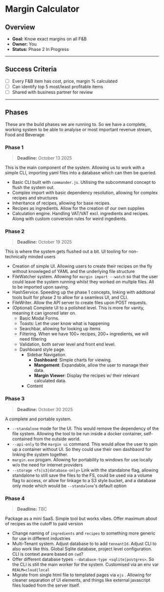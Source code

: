 # Margin Calculator

## Overview

- **Goal:** Know exact margins on all F&B
- **Owner:** You
- **Status:** Phase 2 In Progress

---

## Success Criteria

- [ ]  Every F&B item has cost, price, margin % calculated
- [ ]  Can identify top 5 most/least profitable items
- [ ]  Shared with business partner for review

---

## Phases

These are the build phases we are running to. So we have a complete, working system to be able to analyise or most important revenue stream, Food and Beverage

### Phase 1

> **Deadline:** October 13 2025

This is the main component of the system. Allowing us to work with a simple CLI, importing yaml files into a database which can then be queried.

- Basic CLI built with `commander.js`. Utilising the subcommand concept to flush the system out.
- Complex import with basic dependency resolution, allowing for complex recipes and structures
- Inheritance of recipes, allowing for base recipes.
- Recipes as ingredients. Allow for the creation of our own supplies
- Calculation engine. Handling VAT/VAT excl. ingredients and recipes. Along with custom conversion rules for weird ingedients.

### Phase 2

> **Deadline:** October 19 2025

This is where the system gets flushed out a bit. UI tooling for non-technically minded users

- Creation of simple UI. Allowing users to create their recipes on the fly without knowleged of YAML and the underlying file structure
- FileWatcher system. Allowing for `margin import --watch` so that the user could leave the system running whilst they worked on multple files. All to be imported upon saving.
- HashService. Speeding up the phase 1 concepts, linking with addtional tools built for phase 2 to allow for a seamless UI, and CLI.
- FileWriter. Allow the API server to create files upon POST requests.
- (Optional) Complete UI to a polished level. This is more for vanity, meaning it can ignored later on.
    - Basic Modal Forms. 
    - Toasts: Let the user know what is happening
    - Searchbar, allowing for looking up items
    - Filtering. When we have 100+ recipes, 200+ ingredients, we will need filtering
    - Validation, both server level and front end level.
    - Dashboard style page.
        - Sidebar Navigation.
            - **Dashboard**: Simple charts for viewing.
            - **Mangement**: Expandable, allow the user to manage their data.
            - **Margin Viewer**: Display the recipes w/ their relevant calculated data.
        - Content

### Phase 3

> **Deadline:** October 30 2025

A complete and portable system.

- `--standalone` mode for the UI. This would remove the dependency of the file system. Allowing the tool to be run inside a docker container, self-contained from the outside world.
- `--api-only` to the `margin ui` command. This would allow the user to spin up a container without UI. So they could use their own dashbaord for linking the system together.
- `margin.exe` progam. Allowing for portability to windows for use locally w/o the need for internet providers
- `--storage <fs|s3|database-only>` Link with the standalone flag, allowing standalone to still save the files to the FS, could be used via a volume flag to access, or allow for linkage to a S3 style bucket, and a database only mode which would be `--standalone`'s default option

### Phase 4

> **Deadline:** TBC

Package as a mini SaaS. Simple tool but works vibes. Offer maximum about of recipes as the cutoff to paid version

- Change naming of `ingredients` and `recipes` to something more generic for use in different industries
- Multi-Tenant system. Adjust database to to add `tennantId`. Adjust CLI to also work like this. Global Sqlite database, project level configuration. CLI is context aware based on `cwd`?
- Offer different database types `--database-type <sqlite|postgres>`. So the CLI is still the main worker for the system. Customised via an env var `REALM=cloud|local`
- Migrate from single html file to templated pages via `ejs` . Allowing for cleaner separation of UI elements, and things like external javascript files loaded from the server itself.
